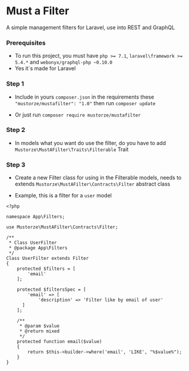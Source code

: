 # Must a Filter
A simple management filters for Laravel, use into REST and GraphQL

### Prerequisites
* To run this project, you must have `php >= 7.1`, `laravel\framework >= 5.4.*` and `webonyx/graphql-php ~0.10.0`
* Yes it`s made for Laravel

### Step 1
* Include in yours `composer.json` in the requirements these `"mustorze/mustafilter": "1.0"` then run `composer update`

* Or just run `composer require mustorze/mustafilter`

### Step 2
* In models what you want do use the filter, do you have to add `Mustorze\MustAFilter\Traits\Filterable` Trait

### Step 3
* Create a new Filter class for using in the Filterable models, needs to extends `Mustorze\MustAFilter\Contracts\Filter` abstract class 

* Example, this is a filter for a `user` model
```
<?php

namespace App\Filters;

use Mustorze\MustAFilter\Contracts\Filter;

/**
 * Class UserFilter
 * @package App\Filters
 */
Class UserFilter extends Filter
{
    protected $filters = [
        'email'
    ];

    protected $filtersSpec = [
        'email' => [
            'description' => 'Filter like by email of user'
      ]
    ];

    /**
     * @param $value
     * @return mixed
     */
    protected function email($value)
    {
        return $this->builder->where('email', 'LIKE', "%$value%");
    }
}
```